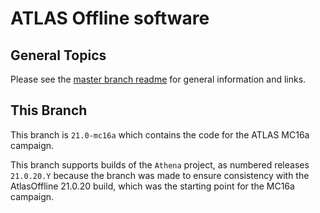 ATLAS Offline software
========================

General Topics
--------------

Please see the [master branch readme](https://gitlab.cern.ch/atlas/athena/blob/master/README.md)
for general information and links.

This Branch
-----------

This branch is `21.0-mc16a` which contains the code for the ATLAS
MC16a campaign.

This branch supports builds of the `Athena` project, as numbered
releases `21.0.20.Y` because the branch was made to ensure
consistency with the AtlasOffline 21.0.20 build, which was the starting
point for the MC16a campaign.
